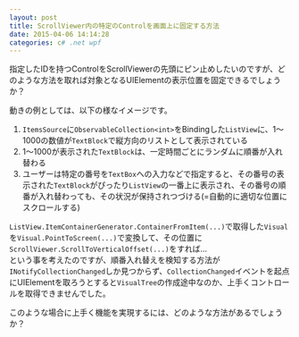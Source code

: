 ```yaml
---
layout: post
title: ScrollViewer内の特定のControlを画面上に固定する方法
date: 2015-04-06 14:14:28
categories: c# .net wpf
---
```

<!-- {% raw %} -->
<p>指定したIDを持つControlをScrollViewerの先頭にピン止めしたいのですが、どのような方法を取れば対象となるUIElementの表示位置を固定できるでしょうか？</p>

<p>動きの例としては、以下の様なイメージです。</p>

<ol>
<li><code>ItemsSource</code>に<code>ObservableCollection&lt;int&gt;</code>をBindingした<code>ListView</code>に、1～1000の数値が<code>TextBlock</code>で縦方向のリストとして表示されている</li>
<li>1～1000が表示された<code>TextBlock</code>は、一定時間ごとにランダムに順番が入れ替わる</li>
<li>ユーザーは特定の番号を<code>TextBox</code>への入力などで指定すると、その番号の表示された<code>TextBlock</code>がぴったり<code>ListView</code>の一番上に表示され、その番号の順番が入れ替わっても、その状況が保持されつづける(=自動的に適切な位置にスクロールする)</li>
</ol>

<p><code>ListView.ItemContainerGenerator.ContainerFromItem(...)</code>で取得した<code>Visual</code>を<code>Visual.PointToScreen(...)</code>で変換して、その位置に<code>ScrollViewer.ScrollToVerticalOffset(...)</code>をすれば…<br>
という事を考えたのですが、順番入れ替えを検知する方法が<code>INotifyCollectionChanged</code>しか見つからず、<code>CollectionChanged</code>イベントを起点にUIElementを取ろうとすると<code>VisualTree</code>の作成途中なのか、上手くコントロールを取得できませんでした。</p>

<p>このような場合に上手く機能を実現するには、どのような方法があるでしょうか？</p>
<!-- {% endraw %} -->
